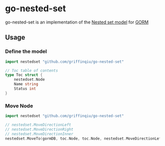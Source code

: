 # go-nested-set

go-nested-set is an implementation of the [Nested set model](https://en.wikipedia.org/wiki/Nested_set_model) for [GORM](https://gorm.io/index.html)

## Usage

### Define the model

```go
import nestedset "github.com/griffinqiu/go-nested-set"

// Toc table of contents
type Toc struct {
	nestedset.Node
	Name string
	Status int
}
```

### Move Node

```go
import nestedset "github.com/griffinqiu/go-nested-set"

// nestedset.MoveDirectionLeft
// nestedset.MoveDirectionRight
// nestedset.MoveDirectionInner
nestedset.MoveTo(gormDB, toc.Node, toc.Node, nestedset.MoveDirectionLeft)
```
